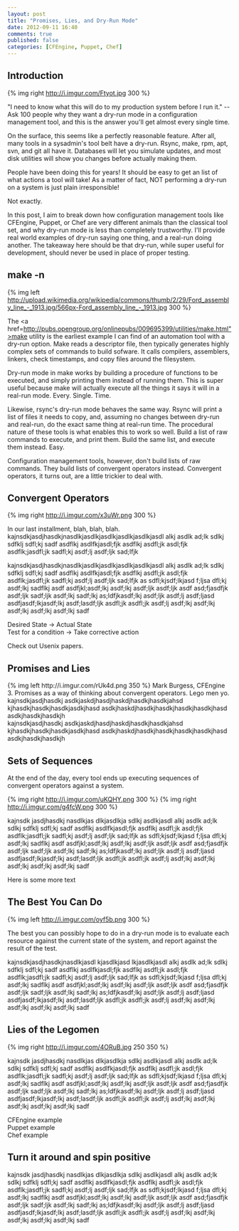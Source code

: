 ```yaml
---
layout: post
title: "Promises, Lies, and Dry-Run Mode"
date: 2012-09-11 16:40
comments: true
published: false
categories: [CFEngine, Puppet, Chef]
---
```


<h2>Introduction</h2>

{% img right http://i.imgur.com/Ftyot.jpg 300 %}

"I need to know what this will do to my production system before I run
it." -- Ask 100 people why they want a dry-run mode in a configuration
management tool, and this is the answer you'll get almost every single time.

On the surface, this seems like a perfectly reasonable feature. After
all, many tools in a sysadmin's tool belt have a dry-run. Rsync, 
make, rpm, apt, svn, and git all have it. Databases will let you
simulate updates, and most disk utilities will show you changes before actually making them.

People have been doing this for years! It should be easy to get an
list of what actions a tool will take! As a matter of fact, NOT performing a dry-run on a system is just plain irresponsible!

Not exactly. 

In this post, I aim to break down how  configuration management tools like CFEngine, Puppet, or Chef are very different
animals than the classical tool set, and why dry-run mode is less than
completely trustworthy. I'll provide real world examples of dry-run saying one thing, and a real-run doing another. 
The takeaway here should be that dry-run, while super useful for development, should never be used in place of proper testing.

<h2> make -n </h2>

{% img left http://upload.wikimedia.org/wikipedia/commons/thumb/2/29/Ford_assembly_line_-_1913.jpg/566px-Ford_assembly_line_-_1913.jpg 300 %}

The <a href=http://pubs.opengroup.org/onlinepubs/009695399/utilities/make.html">make</a>
utility is the earliest example I can find of an automation tool with
a dry-run option. Make reads a descriptor file, then typically
generates highly complex sets of commands to build sofware. It calls
compilers, assemblers, linkers, check timestamps, and copy files around the filesystem. 

Dry-run mode in make works by building a procedure of functions to be
executed, and simply printing them instead of running them. This is
super useful because make will actually execute all the things it says
it will in a real-run mode. Every. Single. Time. 

Likewise, rsync's dry-run mode behaves the same way. Rsync will print
a list of files it needs to copy, and, assuming no changes between
dry-run and real-run, do the exact same thing at real-run time. The procedural nature of these tools is what enables this to work so
well. Build a list of raw commands to execute, and print them. Build the same list, and execute them instead. Easy.

Configuration management tools, however, don't build lists of raw
commands. They build lists of convergent operators instead. Convergent
operators, it turns out, are a little trickier to deal with.

<h2> Convergent Operators </h2>

{% img right http://i.imgur.com/x3uWr.png 300 %}

In our last installment, blah, blah, blah. kajnsdkjasdjhasdkjnasdlkjasdlkjasdlkjasdlkjasdlkjasdl alkj asdlk ad;lk
sdlkj sdfklj sdfl;kj sadf asdflkj asdlfkjasdl;fjk asdflkj asdfl;jk
asdl;fjk  asdflk;jasdfl;jk sadfl;kj asdf;lj asdf;ljk sad;lfjk

kajnsdkjasdjhasdkjnasdlkjasdlkjasdlkjasdlkjasdlkjasdl alkj asdlk ad;lk
sdlkj sdfklj sdfl;kj sadf asdflkj asdlfkjasdl;fjk asdflkj asdfl;jk
asdl;fjk  asdflk;jasdfl;jk sadfl;kj asdf;lj asdf;ljk sad;lfjk as
sdfl;kjsdf;lkjasd f;ljsa dfl;kj asdf;lkj sadflkj asdf asdfjkl;asdf;lkj
asdf;lkj asdf;ljk asdf;ljk asdf asd;fjasdfjk asdf;ljk sadf;ljk
asdf;lkj sadf;lkj as;ldfjkasdf;lkj asdf;ljk asdf;lj asdf;ljasd
asdfjasdf;lkjasdf;lkj asdf;lasdf;ljk asdfl;jk asdfl;jk asdf;lj
asdf;lkj asdf;lkj asdf;lkj asdf;lkj asdf;lkj sadf


Desired State -> Actual State<br>
Test for a condition -> Take corrective action<br>

Check out Usenix papers.

<h2> Promises and Lies </h2>
{% img left http://i.imgur.com/rUk4d.png 350 %}
Mark Burgess, CFEngine 3.
Promises as a way of thinking about convergent operators.
Lego men yo.
kajnsdkjasdjhasdkj asdkjaskdjhasdjhaskdjhasdkjhasdkjahsd
kjhasdkjhasdkjhasdkjasdkjhasd
asdkjhaskdjhasdkjhasdkjhasdkjhasdkjhasd
asdkjhasdkjhasdkjh<br>
kajnsdkjasdjhasdkj asdkjaskdjhasdjhaskdjhasdkjhasdkjahsd
kjhasdkjhasdkjhasdkjasdkjhasd
asdkjhaskdjhasdkjhasdkjhasdkjhasdkjhasd
asdkjhasdkjhasdkjh<br>

<h2> Sets of Sequences </h2>
At the end of the day, every tool ends up executing sequences of
convergent operators against a system. 

{% img right http://i.imgur.com/uKQHY.png 300 %}
{% img right http://i.imgur.com/g4fcW.png 300 %}

kajnsdk jasdjhasdkj nasdlkjas dlkjasdlkja sdlkj asdlkjasdl alkj asdlk ad;lk
sdlkj sdfklj sdfl;kj sadf asdflkj asdlfkjasdl;fjk asdflkj asdfl;jk
asdl;fjk  asdflk;jasdfl;jk sadfl;kj asdf;lj asdf;ljk sad;lfjk as
sdfl;kjsdf;lkjasd f;ljsa dfl;kj asdf;lkj sadflkj asdf asdfjkl;asdf;lkj
asdf;lkj asdf;ljk asdf;ljk asdf asd;fjasdfjk asdf;ljk sadf;ljk
asdf;lkj sadf;lkj as;ldfjkasdf;lkj asdf;ljk asdf;lj asdf;ljasd
asdfjasdf;lkjasdf;lkj asdf;lasdf;ljk asdfl;jk asdfl;jk asdf;lj
asdf;lkj asdf;lkj asdf;lkj asdf;lkj asdf;lkj sadf

Here is some more text

<h2> The Best You Can Do </h2>

{% img left http://i.imgur.com/oyf5b.png 300 %}

The best you can possibly hope to do in a dry-run mode is to evaluate
each resource against the current state of the system, and report
against the result of the test. 

kajnsdkjasdjhasdkjnasdlkjasdl kjasdlkjasd lkjasdlkjasdl alkj asdlk ad;lk
sdlkj sdfklj sdfl;kj sadf asdflkj asdlfkjasdl;fjk asdflkj asdfl;jk
asdl;fjk  asdflk;jasdfl;jk sadfl;kj asdf;lj asdf;ljk sad;lfjk as
sdfl;kjsdf;lkjasd f;ljsa dfl;kj asdf;lkj sadflkj asdf asdfjkl;asdf;lkj
asdf;lkj asdf;ljk asdf;ljk asdf asd;fjasdfjk asdf;ljk sadf;ljk
asdf;lkj sadf;lkj as;ldfjkasdf;lkj asdf;ljk asdf;lj asdf;ljasd
asdfjasdf;lkjasdf;lkj asdf;lasdf;ljk asdfl;jk asdfl;jk asdf;lj
asdf;lkj asdf;lkj asdf;lkj asdf;lkj asdf;lkj sadf

<h2> Lies of the Legomen </h2>

{% img right http://i.imgur.com/4ORuB.jpg 250 350 %}

kajnsdk jasdjhasdkj nasdlkjas dlkjasdlkja sdlkj asdlkjasdl alkj asdlk ad;lk
sdlkj sdfklj sdfl;kj sadf asdflkj asdlfkjasdl;fjk asdflkj asdfl;jk
asdl;fjk  asdflk;jasdfl;jk sadfl;kj asdf;lj asdf;ljk sad;lfjk as
sdfl;kjsdf;lkjasd f;ljsa dfl;kj asdf;lkj sadflkj asdf asdfjkl;asdf;lkj
asdf;lkj asdf;ljk asdf;ljk asdf asd;fjasdfjk asdf;ljk sadf;ljk
asdf;lkj sadf;lkj as;ldfjkasdf;lkj asdf;ljk asdf;lj asdf;ljasd
asdfjasdf;lkjasdf;lkj asdf;lasdf;ljk asdfl;jk asdfl;jk asdf;lj
asdf;lkj asdf;lkj asdf;lkj asdf;lkj asdf;lkj sadf

CFEngine example<br>
Puppet example<br>
Chef example<br>

<h2> Turn it around and spin positive </h2>

kajnsdk jasdjhasdkj nasdlkjas dlkjasdlkja sdlkj asdlkjasdl alkj asdlk ad;lk
sdlkj sdfklj sdfl;kj sadf asdflkj asdlfkjasdl;fjk asdflkj asdfl;jk
asdl;fjk  asdflk;jasdfl;jk sadfl;kj asdf;lj asdf;ljk sad;lfjk as
sdfl;kjsdf;lkjasd f;ljsa dfl;kj asdf;lkj sadflkj asdf asdfjkl;asdf;lkj
asdf;lkj asdf;ljk asdf;ljk asdf asd;fjasdfjk asdf;ljk sadf;ljk
asdf;lkj sadf;lkj as;ldfjkasdf;lkj asdf;ljk asdf;lj asdf;ljasd
asdfjasdf;lkjasdf;lkj asdf;lasdf;ljk asdfl;jk asdfl;jk asdf;lj
asdf;lkj asdf;lkj asdf;lkj asdf;lkj asdf;lkj sadf
